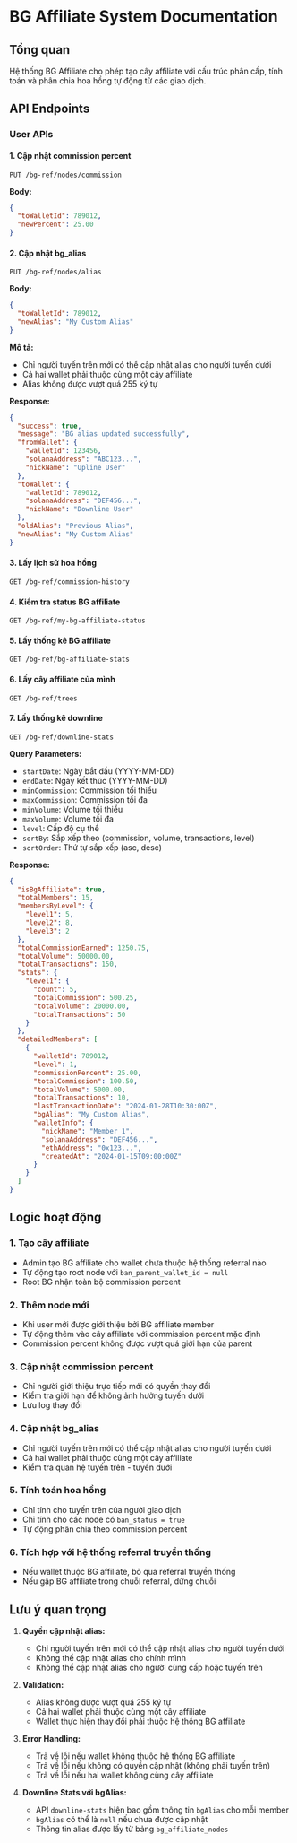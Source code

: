 # BG Affiliate System Documentation

## Tổng quan
Hệ thống BG Affiliate cho phép tạo cây affiliate với cấu trúc phân cấp, tính toán và phân chia hoa hồng tự động từ các giao dịch.

## API Endpoints

### User APIs

#### 1. Cập nhật commission percent
```
PUT /bg-ref/nodes/commission
```
**Body:**
```json
{
  "toWalletId": 789012,
  "newPercent": 25.00
}
```

#### 2. Cập nhật bg_alias
```
PUT /bg-ref/nodes/alias
```
**Body:**
```json
{
  "toWalletId": 789012,
  "newAlias": "My Custom Alias"
}
```

**Mô tả:**
- Chỉ người tuyến trên mới có thể cập nhật alias cho người tuyến dưới
- Cả hai wallet phải thuộc cùng một cây affiliate
- Alias không được vượt quá 255 ký tự

**Response:**
```json
{
  "success": true,
  "message": "BG alias updated successfully",
  "fromWallet": {
    "walletId": 123456,
    "solanaAddress": "ABC123...",
    "nickName": "Upline User"
  },
  "toWallet": {
    "walletId": 789012,
    "solanaAddress": "DEF456...",
    "nickName": "Downline User"
  },
  "oldAlias": "Previous Alias",
  "newAlias": "My Custom Alias"
}
```

#### 3. Lấy lịch sử hoa hồng
```
GET /bg-ref/commission-history
```

#### 4. Kiểm tra status BG affiliate
```
GET /bg-ref/my-bg-affiliate-status
```

#### 5. Lấy thống kê BG affiliate
```
GET /bg-ref/bg-affiliate-stats
```

#### 6. Lấy cây affiliate của mình
```
GET /bg-ref/trees
```

#### 7. Lấy thống kê downline
```
GET /bg-ref/downline-stats
```

**Query Parameters:**
- `startDate`: Ngày bắt đầu (YYYY-MM-DD)
- `endDate`: Ngày kết thúc (YYYY-MM-DD)
- `minCommission`: Commission tối thiểu
- `maxCommission`: Commission tối đa
- `minVolume`: Volume tối thiểu
- `maxVolume`: Volume tối đa
- `level`: Cấp độ cụ thể
- `sortBy`: Sắp xếp theo (commission, volume, transactions, level)
- `sortOrder`: Thứ tự sắp xếp (asc, desc)

**Response:**
```json
{
  "isBgAffiliate": true,
  "totalMembers": 15,
  "membersByLevel": {
    "level1": 5,
    "level2": 8,
    "level3": 2
  },
  "totalCommissionEarned": 1250.75,
  "totalVolume": 50000.00,
  "totalTransactions": 150,
  "stats": {
    "level1": {
      "count": 5,
      "totalCommission": 500.25,
      "totalVolume": 20000.00,
      "totalTransactions": 50
    }
  },
  "detailedMembers": [
    {
      "walletId": 789012,
      "level": 1,
      "commissionPercent": 25.00,
      "totalCommission": 100.50,
      "totalVolume": 5000.00,
      "totalTransactions": 10,
      "lastTransactionDate": "2024-01-28T10:30:00Z",
      "bgAlias": "My Custom Alias",
      "walletInfo": {
        "nickName": "Member 1",
        "solanaAddress": "DEF456...",
        "ethAddress": "0x123...",
        "createdAt": "2024-01-15T09:00:00Z"
      }
    }
  ]
}
```

## Logic hoạt động

### 1. Tạo cây affiliate
- Admin tạo BG affiliate cho wallet chưa thuộc hệ thống referral nào
- Tự động tạo root node với `ban_parent_wallet_id = null`
- Root BG nhận toàn bộ commission percent

### 2. Thêm node mới
- Khi user mới được giới thiệu bởi BG affiliate member
- Tự động thêm vào cây affiliate với commission percent mặc định
- Commission percent không được vượt quá giới hạn của parent

### 3. Cập nhật commission percent
- Chỉ người giới thiệu trực tiếp mới có quyền thay đổi
- Kiểm tra giới hạn để không ảnh hưởng tuyến dưới
- Lưu log thay đổi

### 4. Cập nhật bg_alias
- Chỉ người tuyến trên mới có thể cập nhật alias cho người tuyến dưới
- Cả hai wallet phải thuộc cùng một cây affiliate
- Kiểm tra quan hệ tuyến trên - tuyến dưới

### 5. Tính toán hoa hồng
- Chỉ tính cho tuyến trên của người giao dịch
- Chỉ tính cho các node có `ban_status = true`
- Tự động phân chia theo commission percent

### 6. Tích hợp với hệ thống referral truyền thống
- Nếu wallet thuộc BG affiliate, bỏ qua referral truyền thống
- Nếu gặp BG affiliate trong chuỗi referral, dừng chuỗi

## Lưu ý quan trọng

1. **Quyền cập nhật alias:**
   - Chỉ người tuyến trên mới có thể cập nhật alias cho người tuyến dưới
   - Không thể cập nhật alias cho chính mình
   - Không thể cập nhật alias cho người cùng cấp hoặc tuyến trên

2. **Validation:**
   - Alias không được vượt quá 255 ký tự
   - Cả hai wallet phải thuộc cùng một cây affiliate
   - Wallet thực hiện thay đổi phải thuộc hệ thống BG affiliate

3. **Error Handling:**
   - Trả về lỗi nếu wallet không thuộc hệ thống BG affiliate
   - Trả về lỗi nếu không có quyền cập nhật (không phải tuyến trên)
   - Trả về lỗi nếu hai wallet không cùng cây affiliate

4. **Downline Stats với bgAlias:**
   - API `downline-stats` hiện bao gồm thông tin `bgAlias` cho mỗi member
   - `bgAlias` có thể là `null` nếu chưa được cập nhật
   - Thông tin alias được lấy từ bảng `bg_affiliate_nodes` 